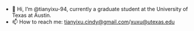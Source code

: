 - 👋 Hi, I’m @tianyixu-94, currently a graduate student at the University of Texas at Austin. 
- 📫 How to reach me: tianyixu.cindy@gmail.com/xuxu@utexas.edu

<!---
tianyixu-94/tianyixu-94 is a ✨ special ✨ repository because its `README.md` (this file) appears on your GitHub profile.
You can click the Preview link to take a look at your changes.
--->
